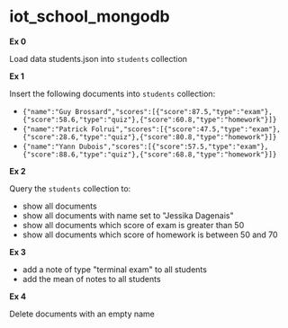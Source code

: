 # iot_school_mongodb

**Ex 0**

Load data students.json into `students` collection

**Ex 1**

Insert the following documents into `students` collection:

- `{"name":"Guy Brossard","scores":[{"score":87.5,"type":"exam"},{"score":58.6,"type":"quiz"},{"score":60.8,"type":"homework"}]}`
- `{"name":"Patrick Folrui","scores":[{"score":47.5,"type":"exam"},{"score":28.6,"type":"quiz"},{"score":80.8,"type":"homework"}]}`
- `{"name":"Yann Dubois","scores":[{"score":57.5,"type":"exam"},{"score":88.6,"type":"quiz"},{"score":68.8,"type":"homework"}]}`

**Ex 2**

Query the `students` collection to:
- show all documents
- show all documents with name set to "Jessika Dagenais"
- show all documents which score of exam is greater than 50
- show all documents which score of homework is between 50 and 70

**Ex 3**

- add a note of type "terminal exam" to all students
- add the mean of notes to all students

**Ex 4**

Delete documents with an empty name
